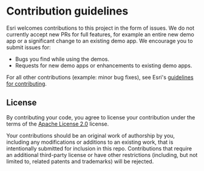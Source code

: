 # Contribution guidelines

Esri welcomes contributions to this project in the form of issues. We do not currently accept new PRs for full features, for example an entire new demo app or a significant change to an existing demo app. We encourage you to submit issues for:

- Bugs you find while using the demos.
- Requests for new demo apps or enhancements to existing demo apps.

For all other contributions (example: minor bug fixes), see Esri's [guidelines for contributing](https://github.com/esri/contributing).

## License

By contributing your code, you agree to license your contribution under the terms of the [Apache License 2.0](license.txt) license.

Your contributions should be an original work of authorship by you, including any modifications or additions to an existing work, that is intentionally submitted for inclusion in this repo. Contributions that require an additional third-party license or have other restrictions (including, but not limited to, related patents and trademarks) will be rejected.
